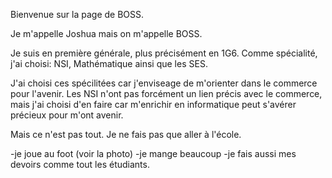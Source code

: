 Bienvenue sur la page de BOSS.



Je m'appelle Joshua mais on m'appelle BOSS. 

Je suis en première générale, plus précisément en 1G6. Comme spécialité, j'ai choisi: NSI, Mathématique ainsi que les SES.

J'ai choisi ces spécilitées car j'enviseage de m'orienter dans le commerce pour l'avenir. Les NSI n'ont pas forcément un lien précis avec le commerce, mais j'ai 
choisi d'en faire car m'enrichir en informatique peut s'avérer précieux pour m'ont avenir.



Mais ce n'est pas tout. Je ne fais pas que aller à l'école.

  -je joue au foot (voir la photo)
  -je mange beaucoup
  -je fais aussi mes devoirs comme tout les étudiants.
  
